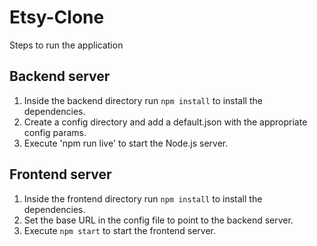 # Etsy-Clone
Steps to run the application

## Backend server
1. Inside the backend directory run `npm install` to install the dependencies.
2. Create a config directory and add a default.json with the appropriate config params.
3. Execute 'npm run live' to start the Node.js server.

## Frontend server
1. Inside the frontend directory run `npm install` to install the dependencies.
2. Set the base URL in the config file to point to the backend server.
3. Execute `npm start` to start the frontend server.

